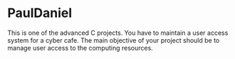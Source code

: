 # PaulDaniel
This is one of the advanced C projects. You have to maintain a user access system for a cyber cafe. The main objective of your project should be to manage user access to the computing resources. 
